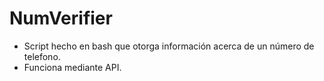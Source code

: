 # NumVerifier
- Script hecho en bash que otorga información acerca de un número de telefono.
- Funciona mediante API.
